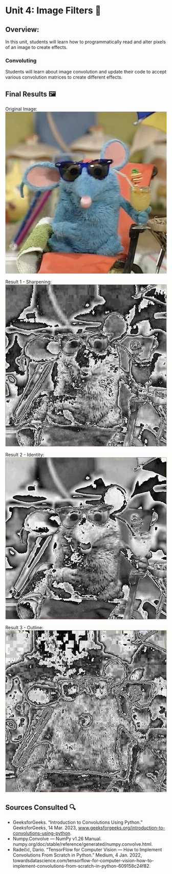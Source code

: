 # Unit 4: Image Filters 📸

## Overview: 
In this unit, students will learn how to programmatically read and alter pixels of an image to create effects. 


### Convoluting

Students will learn about image convolution and update their code to accept various convolution matrices to create different effects. 


## Final Results 🖼️

Original Image:
![Original](/tutter.jpeg)

Result 1 - Sharpening: 
![Result 1](/sharpen-tutter.jpeg)

Result 2 - Identity: 
![Result 2](/identity-tutter.jpeg)

Result 3 - Outline:
![Result 3](/outline-tutter.jpeg)



## Sources Consulted 🔍

- GeeksforGeeks. “Introduction to Convolutions Using Python.” GeeksforGeeks, 14 Mar. 2023, www.geeksforgeeks.org/introduction-to-convolutions-using-python.
- Numpy.Convolve — NumPy v1.26 Manual. numpy.org/doc/stable/reference/generated/numpy.convolve.html.
- Radečić, Dario. “TensorFlow for Computer Vision — How to Implement Convolutions From Scratch in Python.” Medium, 4 Jan. 2022, towardsdatascience.com/tensorflow-for-computer-vision-how-to-implement-convolutions-from-scratch-in-python-609158c24f82.
